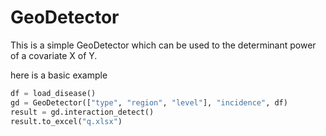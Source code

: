 # GeoDetector

This is a simple GeoDetector which can be used to the determinant
power of a covariate X of Y.

here is a basic example
```python
df = load_disease()
gd = GeoDetector(["type", "region", "level"], "incidence", df)
result = gd.interaction_detect()
result.to_excel("q.xlsx")
```
